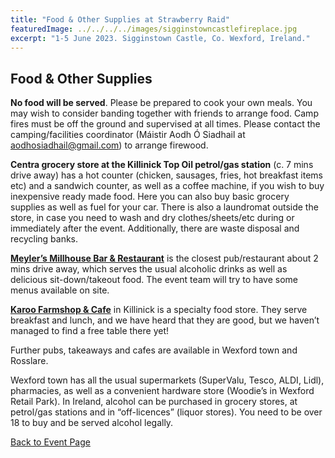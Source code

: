 ```yaml
---
title: "Food & Other Supplies at Strawberry Raid"
featuredImage: ../../../../images/sigginstowncastlefireplace.jpg
excerpt: "1-5 June 2023. Sigginstown Castle, Co. Wexford, Ireland."
---
```


## Food & Other Supplies

**No food will be served**. Please be prepared to cook your own meals. You may wish to consider banding together with friends to arrange food. Camp fires must be off the ground and supervised at all times. Please contact the camping/facilities coordinator (Máistir Aodh Ó Siadhail at <a href="mailto:aodhosiadhail@gmail.com">aodhosiadhail@gmail.com</a>) to arrange firewood.  

**Centra grocery store at the Killinick Top Oil petrol/gas station** (c. 7 mins drive away) has a hot counter (chicken, sausages, fries, hot breakfast items etc) and a sandwich counter, as well as a coffee machine, if you wish to buy inexpensive ready made food. Here you can also buy basic grocery supplies as well as fuel for your car. There is also a laundromat outside the store, in case you need to wash and dry clothes/sheets/etc during or immediately after the event. Additionally, there are waste disposal and recycling banks.

**[Meyler’s Millhouse Bar & Restaurant](https://meylersmillhouse.com/)** is the closest pub/restaurant about 2 mins drive away, which serves the usual alcoholic drinks as well as delicious sit-down/takeout food. The event team will try to have some menus available on site.         

**[Karoo Farmshop & Cafe](http://karoo.ie/)** in Killinick is a specialty food store. They serve breakfast and lunch, and we have heard that they are good, but we haven’t managed to find a free table there yet! 

Further pubs, takeaways and cafes are available in Wexford town and Rosslare. 

Wexford town has all the usual supermarkets (SuperValu, Tesco, ALDI, Lidl), pharmacies, as well as a convenient hardware store (Woodie’s in Wexford Retail Park). In Ireland, alcohol can be purchased in grocery stores, at petrol/gas stations and in “off-licences” (liquor stores). You need to be over 18 to buy and be served alcohol legally. 

<a href="/events/2022/strawberry-raid/">Back to Event Page</a>
